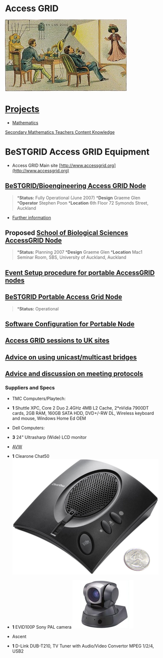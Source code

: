 # Access GRID

![French-print-1910-accessgrid.jpg](./attachments/French-print-1910-accessgrid.jpg)
# [Projects](category-projects.md)

- [Mathematics](category-mathematics.md)

[Secondary Mathematics Teachers Content Knowledge](/wiki/spaces/BeSTGRID/pages/3818228878)

# BeSTGRID Access GRID Equipment

- Access GRID Main site
[http://www.accessgrid.org](http://www.accessgrid.org)

## [BeSTGRID/Bioengineering Access GRID Node](bestgrid-bioengineering-access-grid-node.md)

>  ***Status:** Fully Operational (June 2007)
>  ***Design** Graeme Glen
>  ***Operator** Stephen Poon
>  ***Location** 6th Floor 72 Symonds Street, Auckland

- [Further information](bestgrid-bioengineering-access-grid-node.md)

## Proposed [School of Biological Sciences AccessGRID Node](/wiki/spaces/BeSTGRID/pages/3818228884)

>  ***Status:** Planning 2007
>  ***Design** Graeme Glen
>  ***Location** Mac1 Seminar Room, SBS, University of Auckland, Auckland

## [Event Setup procedure for portable AccessGRID nodes](/wiki/spaces/BeSTGRID/pages/3818228690)

## [BeSTGRID Portable Access Grid Node](/wiki/spaces/BeSTGRID/pages/3818228487)

>  ***Status:** Operational

## [Software Configuration for Portable Node](/wiki/spaces/BeSTGRID/pages/3818228554)

## [Access GRID sessions to UK sites](/wiki/spaces/BeSTGRID/pages/3818228423)

## [Advice on using unicast/multicast bridges](advice-on-using-unicast-multicast-bridges.md)

## [Advice and discussion on meeting protocols](/wiki/spaces/BeSTGRID/pages/3818228731)

### Suppliers and Specs

- TMC Computers/Playtech:
- **1** Shuttle XPC, Core 2 Duo 2.4GHz 4MB L2 Cache, 2*nVidia 7900DT cards, 2GB RAM, 160GB SATA HDD, DVD+/-RW DL, Wireless keyboard and mouse, Windows Home Ed OEM

- Dell Computers:
- **3** 24" Ultrasharp (Wide) LCD monitor

- [AVW](http://www.avw.co.nz/)
- **1** Clearone Chat50  
![Chat_50.jpg](./attachments/Chat_50.jpg)
- **1** EVID100P Sony PAL camera 
![EVID100P.jpg](./attachments/EVID100P.jpg)
- Ascent
- **1** D-Link DUB-T210, TV Tuner with Audio/Video Convertor MPEG 1/2/4, USB2
